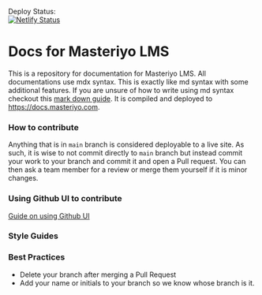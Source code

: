 
Deploy Status:  
[![Netlify Status](https://api.netlify.com/api/v1/badges/3a9b402a-af95-4051-9025-f762197bdb5b/deploy-status)](https://app.netlify.com/sites/masteriyo-docs/deploys)

# Docs for Masteriyo LMS

This is a repository for documentation for Masteriyo LMS. All documentations use mdx syntax. This is exactly like md syntax with some additional features. If you are unsure of how to write using md syntax checkout this [mark down guide](https://www.markdownguide.org/basic-syntax/). It is compiled and deployed to https://docs.masteriyo.com.

### How to contribute

Anything that is in `main` branch is considered deployable to a live site. As such, it is wise to not commit directly to `main` branch but instead commit your work to your branch and commit it and open a Pull request. You can then ask a team member for a review or merge them yourself if it is minor changes.

### Using Github UI to contribute

[Guide on using Github UI](contributing-using-github-ui.mdx)

### Style Guides

### Best Practices

- Delete your branch after merging a Pull Request
- Add your name or initials to your branch so we know whose branch is it.



